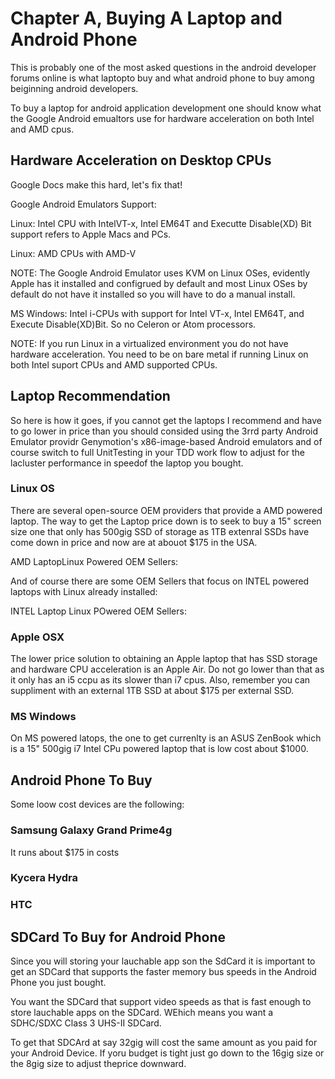 # Chapter A, Buying A Laptop and Android Phone

This is probably one of the most asked questions in the android developer forums online is what laptopto buy and what android phone  to buy among beiginning android developers.

To buy a laptop for android application development one should know what the Google Android emualtors use for hardware acceleration on both Intel and AMD cpus.

## Hardware Acceleration on Desktop CPUs

Google Docs make this hard, let's fix that!

Google Android Emulators Support:

Linux: Intel CPU with IntelVT-x, Intel EM64T and Executte Disable(XD) Bit support refers to Apple Macs and PCs.

Linux: AMD CPUs with AMD-V

NOTE: The Google Android Emulator uses KVM on Linux OSes, evidently Apple has it installed and configrued by default and most Linux OSes by default do not have it installed so you will have to do a manual install.

MS Windows: Intel i-CPUs with support for Intel VT-x, Intel EM64T, and Execute Disable(XD)Bit. So no Celeron or Atom processors.

NOTE: If you run Linux in a virtualized environment you do not have hardware acceleration. You need to be on bare metal if running Linux on both Intel suport CPUs and AMD supported CPUs.

## Laptop Recommendation

So here is how it goes, if you cannot get the laptops I recommend and have to go lower in price than you should consided using the 3rrd party Android Emulator providr Genymotion's x86-image-based Android emulators and of course switch to full UnitTesting in your TDD work flow to adjust for the lacluster performance in speedof the laptop you bought.

### Linux OS

There are several open-source OEM providers that provide a AMD powered laptop. The way to get the Laptop price down is to seek to buy a 15" screen size one that only has 500gig SSD of storage as 1TB extenral SSDs have come down in price and now are at abouot $175 in the USA.

AMD LaptopLinux Powered OEM Sellers:

And of course there are some OEM Sellers that focus on INTEL powered laptops with Linux already installed:

INTEL Laptop Linux POwered OEM Sellers:




### Apple OSX

The lower price solution to obtaining an Apple laptop that has SSD storage and hardware CPU acceleration is an Apple Air. Do not go lower than that as it only has an i5 ccpu as its slower than i7 cpus. Also, remember you can suppliment with an external 1TB SSD at about $175 per external SSD.


### MS Windows

On MS powered latops, the one to get currenlty is an ASUS ZenBook which is a  15" 500gig i7 Intel CPu powered laptop that is low cost about $1000.

## Android Phone To Buy

Some loow cost devices are the following:

### Samsung Galaxy Grand Prime4g

It runs about $175 in costs

### Kycera Hydra



### HTC




## SDCard To Buy for Android Phone

Since you will storing your lauchable app son the SdCard it is important to get an SDCard that supports the faster memory bus speeds in the Android Phone you just bought.

You want the SDCard that support video speeds as that is fast enough to store lauchable apps on the SDCard. WEhich means you want a SDHC/SDXC Class 3 UHS-II SDCard. 

To get that SDCArd at say 32gig will cost the same amount as you paid for your Android Device. If yoru budget is tight just go down to the 16gig size or the 8gig size to adjust theprice downward.